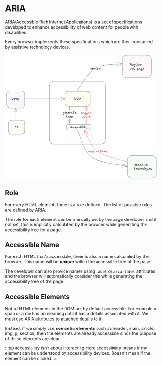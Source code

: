 # ARIA

ARIA(Accessible Rich Internet Applications) is a set of specifications developed to enhance accessibility of web content for people with disabilities.

Every browser implements these specifications which are then consumed by assistive technology devices.

![aria-structure](../../static/img/aria.excalidraw.png)

## Role

For every HTML element, there is a role defined. The list of possible roles are defined by ARIA.

The role for each element can be manually set by the page developer and if not set,
this is implicitly calculated by the browser while generating the accessibility tree for a page.

## Accessible Name

For each HTML that's accessible, there is also a name calculated by the browser.
This name will be **unique** within the accessible tree of the page.

The developer can also provide names using `label` or `aria-label` attributes and
the browser will automatically consider this while generating the accessibility tree of the page.

## Accessible Elements

Not all HTML elements in the DOM are by default accessible.
For example a span or a div has no meaning until it has a details associated with it.
We must use ARIA attributes to attached details to it.

Instead, if we simply use **semantic elements** such as header, main, article, img, p, section,
then the elements are already accessible since the purpose of these elements are clear.

:::tip accessibility isn't about interacting
Here accessibility means if the element can be understood by accessibility devices.
Doesn't mean if the element can be clicked.
:::
